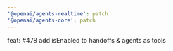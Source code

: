 ```yaml
---
'@openai/agents-realtime': patch
'@openai/agents-core': patch
---
```


feat: #478 add isEnabled to handoffs & agents as tools
